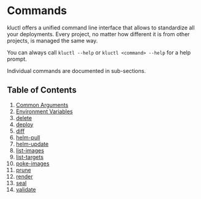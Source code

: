 <!-- This comment is uncommented when auto-synced to www-kluctl.io

---
title: "Commands"
linkTitle: "Commands"
weight: 10
description: >
    Description of available commands.
---
-->

# Commands

kluctl offers a unified command line interface that allows to standardize all your deployments. Every project,
no matter how different it is from other projects, is managed the same way.

You can always call `kluctl --help` or `kluctl <command> --help` for a help prompt.

Individual commands are documented in sub-sections.

## Table of Contents

1. [Common Arguments](./common-arguments.md)
2. [Environment Variables](./environment-variables.md)
3. [delete](./delete.md)
4. [deploy](./deploy.md)
5. [diff](./diff.md)
6. [helm-pull](./helm-pull.md)
7. [helm-update](./helm-update.md)
8. [list-images](./list-images.md)
9. [list-targets](./list-targets.md)
10. [poke-images](./poke-images.md)
11. [prune](./prune.md)
12. [render](./render.md)
13. [seal](./seal.md)
14. [validate](./validate.md)
